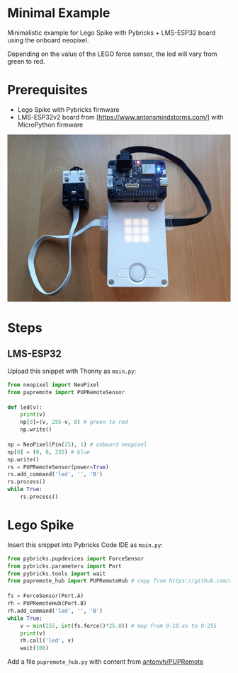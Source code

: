 # Minimal Example

Minimalistic example for Lego Spike with Pybricks + LMS-ESP32 board using the onboard neopixel.

Depending on the value of the LEGO force sensor, the led will vary from green to red.

# Prerequisites

- Lego Spike with Pybricks firmware
- LMS-ESP32v2 board from [https://www.antonsmindstorms.com/] with MicroPython firmware

![](hardware.jpg)

# Steps

## LMS-ESP32
Upload this snippet with Thonny as `main.py`:
```python
from neopixel import NeoPixel
from pupremote import PUPRemoteSensor

def led(v):
    print(v)
    np[0]=(v, 255-v, 0) # green to red
    np.write()
    
np = NeoPixel(Pin(25), 1) # onboard neopixel
np[0] = (0, 0, 255) # blue
np.write()
rs = PUPRemoteSensor(power=True)
rs.add_command('led', '', 'B')
rs.process()
while True:
    rs.process()
```

# Lego Spike
Insert this snippet into Pybricks Code IDE as `main.py`:
```python
from pybricks.pupdevices import ForceSensor
from pybricks.parameters import Port
from pybricks.tools import wait
from pupremote_hub import PUPRemoteHub # copy from https://github.com/antonvh/PUPRemote/blob/main/src/pupremote_hub.py

fs = ForceSensor(Port.A)
rh = PUPRemoteHub(Port.B)
rh.add_command('led', '', 'B')
while True:
    v = min(255, int(fs.force()*25.0)) # map from 0-10.xx to 0-255
    print(v)
    rh.call('led', v)
    wait(100)
```

Add a file `pupremote_hub.py` with content from [antonvh/PUPRemote](https://github.com/antonvh/PUPRemote/blob/main/src/pupremote_hub.py) 
